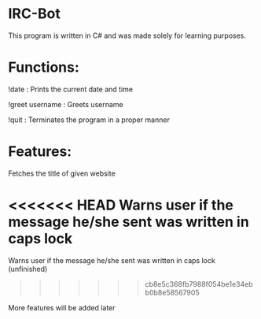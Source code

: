IRC-Bot
=======

This program is written in C# and was made solely for learning purposes.


Functions:
=======

!date            : Prints the current date and time

!greet username  : Greets username

!quit            : Terminates the program in a proper manner

Features:
=======

Fetches the title of given website

<<<<<<< HEAD
Warns user if the message he/she sent was written in caps lock
=======
Warns user if the message he/she sent was written in caps lock (unfinished)
>>>>>>> cb8e5c368fb7988f054be1e34ebb0b8e58567905


More features will be added later